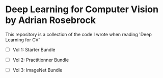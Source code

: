 # Deep Learning for Computer Vision by Adrian Rosebrock

This repository is a collection of the code I wrote when reading 
'Deep Learning for CV'


- [ ] Vol 1: Starter Bundle
- [ ] Vol 2: Practitionner Bundle
- [ ] Vol 3: ImageNet Bundle


